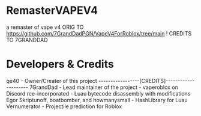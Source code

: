 # RemasterVAPEV4
a remaster of vape v4 ORIG TO https://github.com/7GrandDadPGN/VapeV4ForRoblox/tree/main ! CREDITS TO 7GRANDDAD


# Developers & Credits
qe40 - Owner/Creater of this project
-----------------[CREDITS]---------------------
7GrandDad - Lead maintainer of the project - vaperoblox on Discord
rce-incorporated - Luau bytecode disassembly with modifications
Egor Skriptunoff, boatbomber, and howmanysmall - HashLibrary for Luau
Vernumerator - Projectile prediction for Roblox
